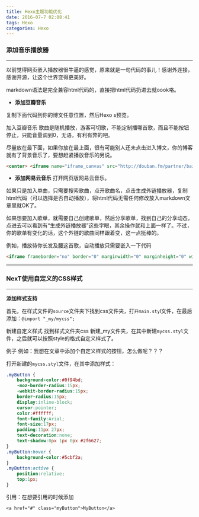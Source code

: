 ```yaml
---
title: Hexo主题功能优化
date: 2016-07-7 02:08:41
tags: Hexo
categories: Hexo
---
```




### **添加音乐播放器**
---

以前觉得网页嵌入播放器很牛逼的感觉，原来就是一句代码的事儿！感谢外连接，感谢开源，让这个世界变得更美好。

markdown语法是完全兼容html代码的，直接把html代码扔进去就oook咯。
<!--more-->
- **添加豆瓣音乐**

复制下面代码到你的博文任意位置，然后Hexo s预览。

加入豆瓣音乐 歌曲是随机播放，游客可切歌，不能定制播哪首歌，而且不能按钮停止，只能音量调到0，无语，有利有弊的吧。

尽量放在最下面，如果你放在最上面，很有可能别人还未点击进入博文，你的博客就有了背景音乐了，要想赶紧播放音乐的另说。


```html
<center> <iframe name="iframe_canvas" src="http://douban.fm/partner/baidu/doubanradio" scrolling="no" frameborder="0" width="400" height="200"></iframe> </center>
```
- **添加网易云音乐**
打开网页版网易云音乐。

如果只是加入单曲，只需要搜索歌曲，点开歌曲名，点击生成外链播放器，复制html代码（可以选择是否自动播放），将html代码无需任何修改放入markdown文章里就OK了。

如果想要加入歌单，就需要自己创建歌单，然后分享歌单，找到自己的分享动态，点进去可以看到有“生成外链播放器”这些字眼，其余操作就和上面一样了。不过，你的歌单有变化的话，这个外链的歌曲同样跟着变，这一点挺棒的。

例如，播放待你长发及腰这首歌，自动播放只需要嵌入一下代码

```html
<iframe frameborder="no" border="0" marginwidth="0" marginheight="0" width=330 height=86 src="http://music.163.com/outchain/player?type=2&id=28947001&auto=1&height=66"></iframe>
```

---

### **NexT使用自定义的CSS样式**
---

**添加样式支持**

首先，在样式文件的`source`文件夹下找到css文件夹，打`开main.sty`l文件，在最后添加：`@import "_my/mycss";`

新建自定义样式
找到样式文件夹css 新建_my文件夹，在其中新建`mycss.styl`文件，之后就可以按照style的格式自定义样式了。

例子
例如：我想在文章中添加个自定义样式的按钮，怎么做呢？？？

打开新建的`mycss.styl`文件，在其中添加样式：

```css
.myButton {
    background-color:#0f94bd;
    -moz-border-radius:15px;
    -webkit-border-radius:15px;
    border-radius:15px;
    display:inline-block;
    cursor:pointer;
    color:#ffffff;
    font-family:Arial;
    font-size:17px;
    padding:11px 27px;
    text-decoration:none;
    text-shadow:0px 1px 0px #2f6627;
}
.myButton:hover {
    background-color:#5cbf2a;
}
.myButton:active {
    position:relative;
    top:1px;
}
```

引用：在想要引用的时候添加

`<a href="#" class="myButton">MyButton</a>`

